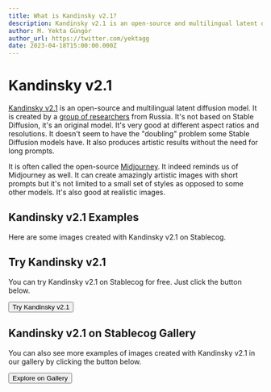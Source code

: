 ```yaml
---
title: What is Kandinsky v2.1?
description: Kandinsky v2.1 is an open-source and multilingual latent diffusion model. It's not based on Stable Diffusion, it's an original model.
author: M. Yekta Güngör
author_url: https://twitter.com/yektagg
date: 2023-04-18T15:00:00.000Z
---
```


<script>
  import Button from '$components/buttons/Button.svelte'
  import DocImage from '$components/docs/DocImage.svelte'
</script>

# Kandinsky v2.1

[Kandinsky v2.1](https://github.com/ai-forever/Kandinsky-2) is an open-source and multilingual latent diffusion model. It is created by a [group of researchers](https://github.com/ai-forever/Kandinsky-2#authors) from Russia. It's not based on Stable Diffusion, it's an original model. It's very good at different aspect ratios and resolutions. It doesn't seem to have the "doubling" problem some Stable Diffusion models have. It also produces artistic results without the need for long prompts.

It is often called the open-source [Midjourney](https://midjourney.com). It indeed reminds us of Midjourney as well. It can create amazingly artistic images with short prompts but it's not limited to a small set of styles as opposed to some other models. It's also good at realistic images.

## Kandinsky v2.1 Examples

Here are some images created with Kandinsky v2.1 on Stablecog.

<DocImage src="https://ba.stablecog.com/guide/models/kandinsky.jpg" alt="Kandinsky v2.1 Examples" width="2560" height="5520"/>

## Try Kandinsky v2.1

You can try Kandinsky v2.1 on Stablecog for free. Just click the button below.

<Button class="mt-4" href="https://stablecog.com/generate/?mi=22b0857d-7edc-4d00-9cd9-45aa509db093&adv=true" target="_blank">
Try Kandinsky v2.1
</Button>

## Kandinsky v2.1 on Stablecog Gallery

You can also see more examples of images created with Kandinsky v2.1 in our gallery by clicking the button below.

<Button class="mt-4" href="https://stablecog.com/gallery?mi=22b0857d-7edc-4d00-9cd9-45aa509db093" target="_blank">
  Explore on Gallery
</Button>
